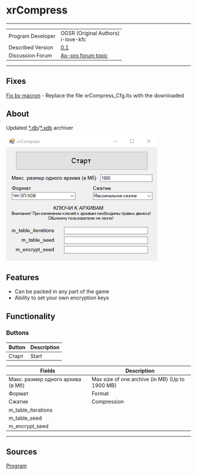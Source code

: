 # xrCompress

___

|  |  |
|---|---|
| Program Developer | OGSR (Original Authors)<br>i-love-kfc |
| Described Version | [0.1](https://disk.yandex.ru/d/CwLjWTuxPmSAHg) |
| Discussion Forum | [Ap-pro forum topic](https://ap-pro.ru/forums/topic/3500-obnovlyonnyy-xrcompress) |

___

## Fixes

[Fix by macron](https://disk.yandex.ru/d/_C56bRIftKUMlg) - Replace the file xrCompress_Cfg.ltx with the downloaded

## About

Updated [*.db](../../reference/file-formats/archives-resource-packs/db.md)/[*.xdb](../../reference/file-formats/archives-resource-packs/xr.md) archiver

![editor centered](assets/images/xrcompress.png)

## Features

- Can be packed in any part of the game
- Ability to set your own encryption keys

## Functionality

### Buttons

| Button | Description |
|---|---|
| Старт | Start |

| Fields | Description |
|---|---|
| Макс. размер одного архива (в Мб) | Max size of one archive (in MB) (Up to 1900 MB) |
| Формат | Format |
| Сжатие | Compression |
| m_table_iterations |  |
| m_table_seed |  |
| m_encrypt_seed |  |

___

## Sources

[Program](https://disk.yandex.ru/d/CwLjWTuxPmSAHg)
